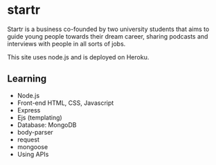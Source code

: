 # startr

Startr is a business co-founded by two university students that aims to guide young people towards their dream career, 
sharing podcasts and interviews with people in all sorts of jobs. 


This site uses node.js and is deployed on Heroku. 

## Learning

- Node.js
- Front-end HTML, CSS, Javascript
- Express
- Ejs (templating)
- Database: MongoDB
- body-parser
- request
- mongoose
- Using APIs




